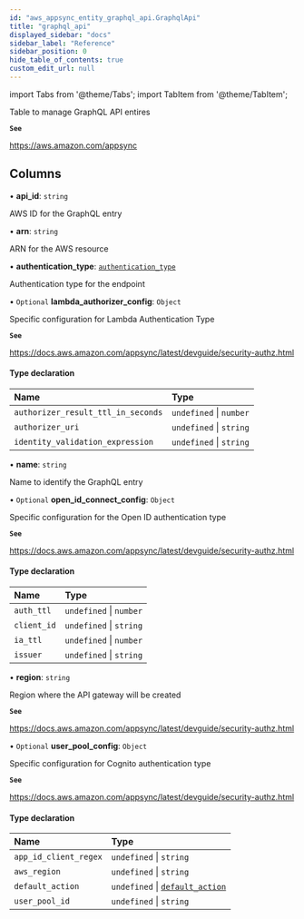 ```yaml
---
id: "aws_appsync_entity_graphql_api.GraphqlApi"
title: "graphql_api"
displayed_sidebar: "docs"
sidebar_label: "Reference"
sidebar_position: 0
hide_table_of_contents: true
custom_edit_url: null
---
```


import Tabs from '@theme/Tabs';
import TabItem from '@theme/TabItem';

Table to manage GraphQL API entires

**`See`**

https://aws.amazon.com/appsync

## Columns

• **api\_id**: `string`

AWS ID for the GraphQL entry

• **arn**: `string`

ARN for the AWS resource

• **authentication\_type**: [`authentication_type`](../enums/aws_appsync_entity_graphql_api.AuthenticationType.md)

Authentication type for the endpoint

• `Optional` **lambda\_authorizer\_config**: `Object`

Specific configuration for Lambda Authentication Type

**`See`**

https://docs.aws.amazon.com/appsync/latest/devguide/security-authz.html

#### Type declaration

| Name | Type |
| :------ | :------ |
| `authorizer_result_ttl_in_seconds` | `undefined` \| `number` |
| `authorizer_uri` | `undefined` \| `string` |
| `identity_validation_expression` | `undefined` \| `string` |

• **name**: `string`

Name to identify the GraphQL entry

• `Optional` **open\_id\_connect\_config**: `Object`

Specific configuration for the Open ID authentication type

**`See`**

https://docs.aws.amazon.com/appsync/latest/devguide/security-authz.html

#### Type declaration

| Name | Type |
| :------ | :------ |
| `auth_ttl` | `undefined` \| `number` |
| `client_id` | `undefined` \| `string` |
| `ia_ttl` | `undefined` \| `number` |
| `issuer` | `undefined` \| `string` |

• **region**: `string`

Region where the API gateway will be created

**`See`**

https://docs.aws.amazon.com/appsync/latest/devguide/security-authz.html

• `Optional` **user\_pool\_config**: `Object`

Specific configuration for Cognito authentication type

**`See`**

https://docs.aws.amazon.com/appsync/latest/devguide/security-authz.html

#### Type declaration

| Name | Type |
| :------ | :------ |
| `app_id_client_regex` | `undefined` \| `string` |
| `aws_region` | `undefined` \| `string` |
| `default_action` | `undefined` \| [`default_action`](../enums/aws_appsync_entity_graphql_api.DefaultAction.md) |
| `user_pool_id` | `undefined` \| `string` |

